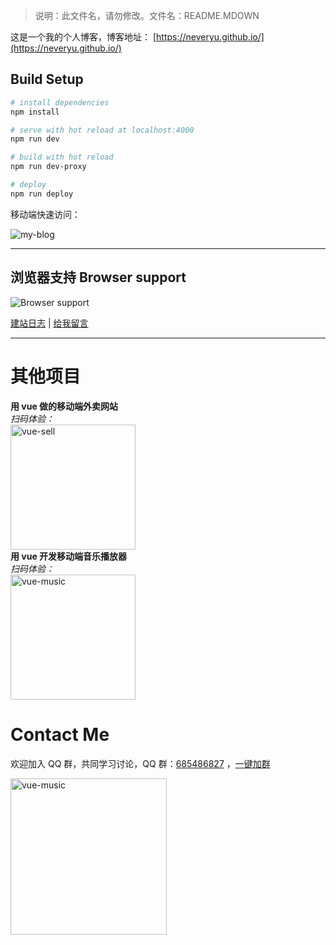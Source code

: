 >说明：此文件名，请勿修改。文件名：README.MDOWN

这是一个我的个人博客，博客地址： [https://neveryu.github.io/](https://neveryu.github.io/)

## Build Setup

``` bash
# install dependencies
npm install

# serve with hot reload at localhost:4000
npm run dev

# build with hot reload
npm run dev-proxy

# deploy
npm run deploy
```


移动端快速访问：

![my-blog](https://neveryu.github.io/images/view-my-blog.png)

---

## 浏览器支持 Browser support

![Browser support](http://iissnan.com/nexus/next/browser-support.png)


[建站日志](https://neveryu.github.io/weblog/) | [给我留言](https://neveryu.github.io/guestbook/)

------

# 其他项目

<div>
    <div title="sell">
        <b>用 vue 做的移动端外卖网站</b>
        <br>
        <i>扫码体验：</i>
        <br>  
        <img src="https://neveryu.github.io/images/vue-sell-2.png" alt="vue-sell" width="200">
    </div>
    <div title="vue-music">
        <b>用 vue 开发移动端音乐播放器</b>
        <br>
        <i>扫码体验：</i>
        <br>
        <img src="https://neveryu.github.io/images/vue-music-1.png" alt="vue-music" width="200">
    </div>
</div>


# Contact Me

欢迎加入 QQ 群，共同学习讨论，QQ 群：[685486827](//shang.qq.com/wpa/qunwpa?idkey=32da7a18744756b0d8ffdd05b84999afecb5265dbad0fb119033e122abe803f3) ，<a target="_blank" href="//shang.qq.com/wpa/qunwpa?idkey=32da7a18744756b0d8ffdd05b84999afecb5265dbad0fb119033e122abe803f3">一键加群</a>

<img src="https://neveryu.github.io/images/qq-group.png" alt="vue-music" width="250">

